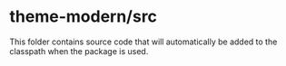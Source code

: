 # theme-modern/src

This folder contains source code that will automatically be added to the classpath when
the package is used.
